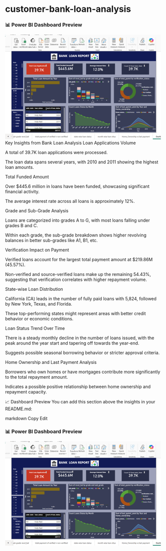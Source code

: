# customer-bank-loan-analysis

### 📊 Power BI Dashboard Preview

![Bank Loan Dashboard](screenshot/customer_bank_loan_analysis.png)   
Key Insights from Bank Loan Analysis
Loan Applications Volume

A total of 39.7K loan applications were processed.

The loan data spans several years, with 2010 and 2011 showing the highest loan amounts.

Total Funded Amount

Over $445.6 million in loans have been funded, showcasing significant financial activity.

The average interest rate across all loans is approximately 12%.

Grade and Sub-Grade Analysis

Loans are categorized into grades A to G, with most loans falling under grades B and C.

Within each grade, the sub-grade breakdown shows higher revolving balances in better sub-grades like A1, B1, etc.

Verification Impact on Payment

Verified loans account for the largest total payment amount at $219.86M (45.57%).

Non-verified and source-verified loans make up the remaining 54.43%, suggesting that verification correlates with higher repayment volume.

State-wise Loan Distribution

California (CA) leads in the number of fully paid loans with 5,824, followed by New York, Texas, and Florida.

These top-performing states might represent areas with better credit behavior or economic conditions.

Loan Status Trend Over Time

There is a steady monthly decline in the number of loans issued, with the peak around the year start and tapering off towards the year-end.

Suggests possible seasonal borrowing behavior or stricter approval criteria.

Home Ownership and Last Payment Analysis

Borrowers who own homes or have mortgages contribute more significantly to the total repayment amount.

Indicates a possible positive relationship between home ownership and repayment capacity.

📈 Dashboard Preview
You can add this section above the insights in your README.md:

markdown
Copy
Edit
### 📊 Power BI Dashboard Preview

![Bank Loan Dashboard](screenshot/customer_bank_loan_analysis.png)